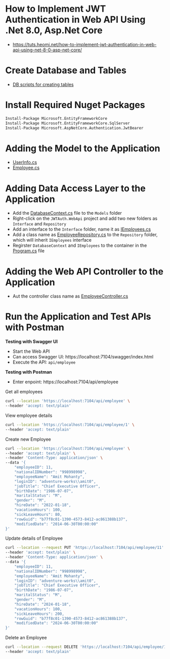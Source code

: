 # How to Implement JWT Authentication in Web API Using .Net 8.0, Asp.Net Core
* https://tuts.heomi.net/how-to-implement-jwt-authentication-in-web-api-using-net-8-0-asp-net-core/

# Create Database and Tables

* [DB scripts for creating tables](./DBScripts/tables.sql)

# Install Required Nuget Packages

```bash
Install-Package Microsoft.EntityFrameworkCore
Install-Package Microsoft.EntityFrameworkCore.SqlServer
Install-Package Microsoft.AspNetCore.Authentication.JwtBearer
```

# Adding the Model to the Application

* [UserInfo.cs](./JWTAuth.WebApi/Models/UserInfo.cs)
* [Employee.cs](./JWTAuth.WebApi/Models/Employee.cs)

# Adding Data Access Layer to the Application

* Add the [DatabaseContext.cs](./JWTAuth.WebApi/Models/DatabaseContext.cs) file to the `Models` folder
* Right-click on the `JWTAuth.WebApi` project and add two new folders as `Interface` and `Repository`
* Add an interface to the `Interface` folder, name it as [IEmployees.cs](./JWTAuth.WebApi/Interface/IEmployees.cs)
* Add a class name as [EmployeeRepository.cs](./JWTAuth.WebApi/Repository/EmployeeRepository.cs) to the `Repository` folder, which will inherit `IEmployees` interface
* Regirster `DatabaseContext` and `IEmployees` to the container in the [Program.cs](JWTAuth.WebApi/Program.cs) file

# Adding the Web API Controller to the Application

* Aut the controller class name as [EmployeeController.cs](JWTAuth.WebApi/Controllers/EmployeeController.cs)

# Run the Application and Test APIs with Postman

**Testing with Swagger UI**
* Start the Web API
* Can access Swagger UI: https://localhost:7104/swagger/index.html
* Execute the API: `api/employee`

**Testing with Postman**
* Enter enpoint:  https://localhost:7104/api/employee


Get all employees
```bash
curl --location 'https://localhost:7104/api/employee' \
--header 'accept: text/plain'
```

View employee details
```bash
curl --location 'https://localhost:7104/api/employee/1' \
--header 'accept: text/plain'
```

Create new Employee
```bash
curl --location 'https://localhost:7104/api/employee' \
--header 'accept: text/plain' \
--header 'Content-Type: application/json' \
--data '{
    "employeeID": 11,
    "nationalIDNumber": "998998998",
    "employeeName": "Amit Mohanty",
    "loginID": "adventure-works\\amit0",
    "jobTitle": "Chief Executive Officer",
    "birthDate": "1986-07-07",
    "maritalStatus": "M",
    "gender": "M",
    "hireDate": "2022-01-18",
    "vacationHours": 100,
    "sickLeaveHours": 80,
    "rowGuid": "b77f8c01-1390-4573-8412-ac861388b137",
    "modifiedDate": "2014-06-30T00:00:00"
}'
```

Update details of Employee
```bash
curl --location --request PUT 'https://localhost:7104/api/employee/11' \
--header 'accept: text/plain' \
--header 'Content-Type: application/json' \
--data '{
    "employeeID": 11,
    "nationalIDNumber": "998998998",
    "employeeName": "Amit Mohanty",
    "loginID": "adventure-works\\amit0",
    "jobTitle": "Chief Executive Officer",
    "birthDate": "1986-07-07",
    "maritalStatus": "M",
    "gender": "M",
    "hireDate": "2024-01-18",
    "vacationHours": 100,
    "sickLeaveHours": 200,
    "rowGuid": "b77f8c01-1390-4573-8412-ac861388b137",
    "modifiedDate": "2024-06-30T00:00:00"
}'
```

Delete an Employee
```bash
curl --location --request DELETE 'https://localhost:7104/api/employee/11' \
--header 'accept: text/plain'
```